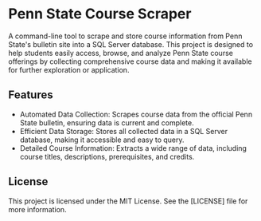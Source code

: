  # Penn State Course Scraper

A command-line tool to scrape and store course information from Penn State's bulletin site into a SQL Server database. This project is designed to help students easily access, browse, and analyze Penn State course offerings by collecting comprehensive course data and making it available for further exploration or application.

## Features

+ Automated Data Collection: Scrapes course data from the official Penn State bulletin, ensuring data is current and complete.
+ Efficient Data Storage: Stores all collected data in a SQL Server database, making it accessible and easy to query.
+ Detailed Course Information: Extracts a wide range of data, including course titles, descriptions, prerequisites, and credits.

## License

This project is licensed under the MIT License. See the [LICENSE] file for more information.
